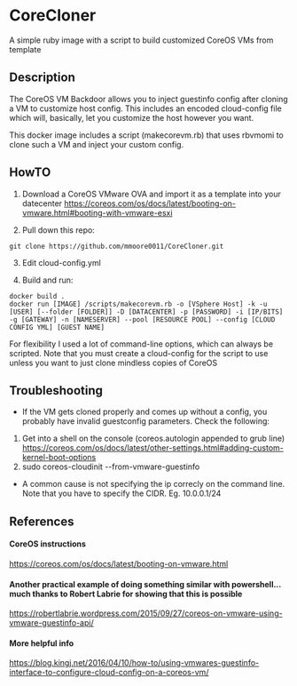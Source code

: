 # CoreCloner
A simple ruby image with a script to build customized CoreOS VMs from template

## Description

The CoreOS VM Backdoor allows you to inject guestinfo config after cloning a VM to customize host config.  This includes an encoded cloud-config file which will, basically, let you customize the host however you want.  

This docker image includes a script (makecorevm.rb) that uses rbvmomi to clone such a VM and inject your custom config.

## HowTO
1.  Download a CoreOS VMware OVA and import it as a template into your datecenter
  https://coreos.com/os/docs/latest/booting-on-vmware.html#booting-with-vmware-esxi

2.  Pull down this repo:
~~~
git clone https://github.com/mmoore0011/CoreCloner.git
~~~

3.  Edit cloud-config.yml

4.  Build and run:
~~~
docker build .
docker run [IMAGE] /scripts/makecorevm.rb -o [VSphere Host] -k -u [USER] [--folder [FOLDER]] -D [DATACENTER] -p [PASSWORD] -i [IP/BITS] -g [GATEWAY] -n [NAMESERVER] --pool [RESOURCE POOL] --config [CLOUD CONFIG YML] [GUEST NAME]
~~~

For flexibility I used a lot of command-line options, which can always be scripted.  Note that you must create a cloud-config for the script to use unless you want to just clone mindless copies of CoreOS

## Troubleshooting
- If the VM gets cloned properly and comes up without a config, you probably have invalid guestconfig parameters.  Check the following:
1.  Get into a shell on the console (coreos.autologin appended to grub line) https://coreos.com/os/docs/latest/other-settings.html#adding-custom-kernel-boot-options
2. sudo coreos-cloudinit --from-vmware-guestinfo

- A common cause is not specifying the ip correcly on the command line.  Note that you have to specify the CIDR.  Eg.  10.0.0.1/24


## References
#### CoreOS instructions
https://coreos.com/os/docs/latest/booting-on-vmware.html

#### Another practical example of doing something similar with powershell...  much thanks to Robert Labrie for showing that this is possible
https://robertlabrie.wordpress.com/2015/09/27/coreos-on-vmware-using-vmware-guestinfo-api/

#### More helpful info
https://blog.kingj.net/2016/04/10/how-to/using-vmwares-guestinfo-interface-to-configure-cloud-config-on-a-coreos-vm/
